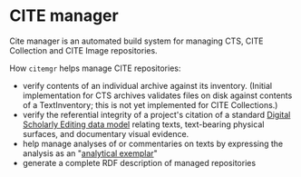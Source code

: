 # CITE manager #

Cite manager is an automated build system for managing CTS, CITE Collection and CITE Image repositories.


How `citemgr` helps manage CITE repositories:

- verify contents of an individual archive against its inventory. (Initial implementation for CTS archives validates files on disk against contents of a TextInventory; this is not yet implemented for CITE Collections.)
- verify the referential integrity of a project's citation of a standard [Digital Scholarly Editing data model](dse/Dse.html) relating texts, text-bearing physical surfaces, and documentary visual evidence.
- help manage analyses of or commentaries on texts by expressing the analysis as an "[analytical exemplar](textAnalyzer/TextAnalyzer.html)"
- generate a complete RDF description of managed repositories
